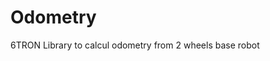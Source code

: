 # Odometry

6TRON Library to calcul odometry from 2 wheels base robot

<!-- Describe `Odometry` library here -->
